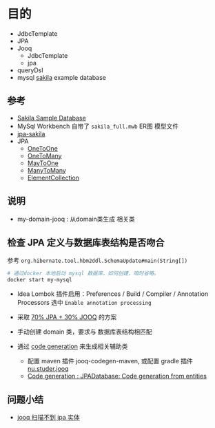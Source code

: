


# 目的

- JdbcTemplate
- JPA
- Jooq 
	- JdbcTemplate
    - jpa
- queryDsl
- mysql [sakila](https://dev.mysql.com/doc/sakila/en/) example database
 


## 参考
- [Sakila Sample Database](https://dev.mysql.com/doc/sakila/en/sakila-introduction.html)
- MySql Workbench 自带了 `sakila_full.mwb` ER图 模型文件
- [jpa-sakila](https://github.com/saltnlight5/java-ee6-examples/tree/master/extra/jpa-sakila)
- JPA
    - [OneToOne](https://en.wikibooks.org/wiki/Java_Persistence/OneToOne)
    - [OneToMany](https://en.wikibooks.org/wiki/Java_Persistence/OneToMany)
    - [MayToOne](https://en.wikibooks.org/wiki/Java_Persistence/ManyToOne)
    - [ManyToMany](https://en.wikibooks.org/wiki/Java_Persistence/ManyToMany)
    - [ElementCollection](https://en.wikibooks.org/wiki/Java_Persistence/ElementCollection)



## 说明

- my-domain-jooq : 从domain类生成 相关类



## 检查 JPA 定义与数据库表结构是否吻合

参考 `org.hibernate.tool.hbm2ddl.SchemaUpdate#main(String[])`

```bash
# 通过docker 本地启动 mysql 数据库，如何创建，咱时省略。
docker start my-mysql

```




- Idea Lombok 插件启用：Preferences / Build / Compiler / Annotation Processors
  选中 `Enable annotation processing`
  
- 采取 [70% JPA + 30% JOOQ](https://www.jooq.org/doc/3.11/manual/getting-started/use-cases/) 的方案
- 手动创建 domain 类，要求与 数据库表结构相匹配
- 通过 [code generation](https://www.jooq.org/doc/3.11/manual/code-generation/) 来生成相关辅助类
    - 配置 maven 插件 jooq-codegen-maven, 或配置 gradle 插件 [nu.studer.jooq](https://github.com/etiennestuder/gradle-jooq-plugin)
    - [Code generation : JPADatabase: Code generation from entities](https://www.jooq.org/doc/3.11/manual/code-generation/codegen-jpa/)



## 问题小结
- [jooq 扫描不到 jpa 实体](https://github.com/etiennestuder/gradle-jooq-plugin/issues/84)

